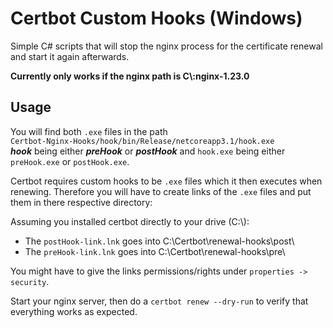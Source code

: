 # Certbot Custom Hooks (Windows)
Simple C# scripts that will stop the nginx process for the certificate renewal and start it again afterwards.

**Currently only works if the nginx path is C\\:nginx-1.23.0**
## Usage
You will find both `.exe` files in the path <br/> 
`Certbot-Nginx-Hooks/hook/bin/Release/netcoreapp3.1/hook.exe` <br/>
***hook*** being either ***preHook*** or ***postHook*** and `hook.exe` being either `preHook.exe` or `postHook.exe`. <br/>

Certbot requires custom hooks to be `.exe` files which it then executes when renewing. 
Therefore you will have to create links of the `.exe` files and put them in there respective directory:

Assuming you installed certbot directly to your drive (C:\\):
- The `postHook-link.lnk` goes into C:\\Certbot\\renewal-hooks\\post\\
- The `preHook-link.lnk` goes into C:\\Certbot\\renewal-hooks\\pre\\

You might have to give the links permissions/rights under `properties -> security`.

Start your nginx server, then do a `certbot renew --dry-run` to verify that everything works as expected.
